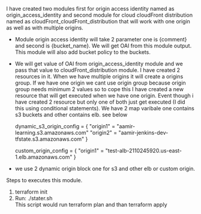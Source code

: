 I have created two modules first for origin access identity named as origin_access_identity and second module for cloud
cloudFront distribution named as cloudFront_cloudFront_distribution that will work with one origin as well as with multiple origins. 

* Module origin access identity will take 2 parameter one is {comment} and second is {bucket_name}. We will get OAI from this module output. This module will also add bucket policy to the buckets.  

* We will get value of OAI from origin_access_identity module and we pass that value to cloudFront_distribution module. 
I have created 2 resources in it. When we have multiple origins it will create a origins group. If we have one origin we cant use origin group 
because origin group needs minimum 2 values so to cope this I have created a new resource that will get executed when we have one origin. Event though i have created 
2 resource but only one of both just get executed (I did this using conditional statements).
We have 2 map varibale one contains s3 buckets and other contains elb. see below

    dynamic_s3_origin_config = {
      "origin1" = "aamir-learning.s3.amazonaws.com"
      "origin2" = "aamir-jenkins-dev-tfstate.s3.amazonaws.com"
    }
    
    custom_origin_config = {
      "origin1" = "test-alb-2110245920.us-east-1.elb.amazonaws.com"
    } 
    
* we use 2 dynamic origin block one for s3 and other elb or custom origin. 
    
    

Steps to executes this module.

1) terraform init
2) Run:  ./stater.sh  
    This script would run terraform plan and than terraform apply
    
